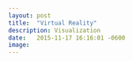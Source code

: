 ```yaml
---
layout: post
title:  "Virtual Reality"
description: Visualization 
date:   2015-11-17 16:16:01 -0600
image: 
---
```

